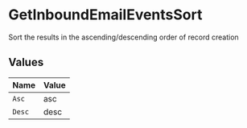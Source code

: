 # GetInboundEmailEventsSort

Sort the results in the ascending/descending order of record creation


## Values

| Name   | Value  |
| ------ | ------ |
| `Asc`  | asc    |
| `Desc` | desc   |